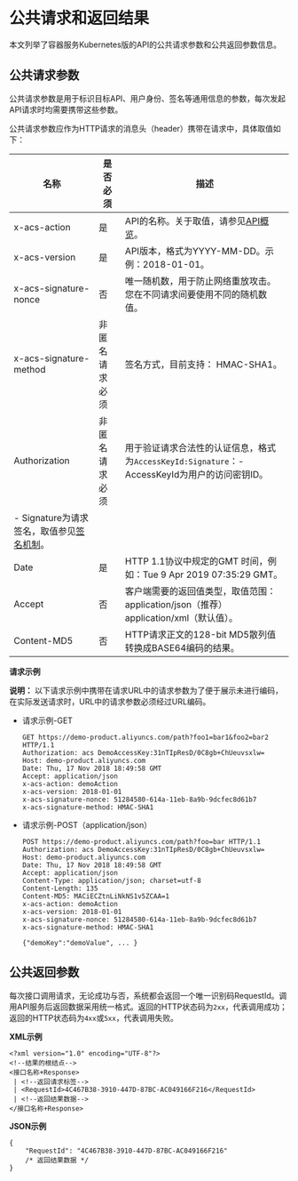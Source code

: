 # 公共请求和返回结果

本文列举了容器服务Kubernetes版的API的公共请求参数和公共返回参数信息。

## 公共请求参数

公共请求参数是用于标识目标API、用户身份、签名等通用信息的参数，每次发起API请求时均需要携带这些参数。

公共请求参数应作为HTTP请求的消息头（header）携带在请求中，具体取值如下：

|名称|是否必须|描述|
|--|----|--|
|x-acs-action|是|API的名称。关于取值，请参见[API概览](/cn.zh-CN/API参考/API概览.md)。|
|x-acs-version|是|API版本，格式为YYYY-MM-DD。示例：2018-01-01。|
|x-acs-signature-nonce|否|唯一随机数，用于防止网络重放攻击。您在不同请求间要使用不同的随机数值。|
|x-acs-signature-method|非匿名请求必须|签名方式，目前支持： HMAC-SHA1。|
|Authorization|非匿名请求必须|用于验证请求合法性的认证信息，格式为`AccessKeyId:Signature`：-   AccessKeyId为用户的访问密钥ID。
-   Signature为请求签名，取值参见[签名机制](/cn.zh-CN/API参考/签名机制.md)。 |
|Date|是|HTTP 1.1协议中规定的GMT 时间，例如：Tue 9 Apr 2019 07:35:29 GMT。|
|Accept|否|客户端需要的返回值类型，取值范围：application/json（推荐）application/xml（默认值）。|
|Content-MD5|否|HTTP请求正文的128-bit MD5散列值转换成BASE64编码的结果。|

**请求示例**

**说明：** 以下请求示例中携带在请求URL中的请求参数为了便于展示未进行编码，在实际发送请求时，URL中的请求参数必须经过URL编码。

-   请求示例-GET

    ```
    GET https://demo-product.aliyuncs.com/path?foo1=bar1&foo2=bar2 HTTP/1.1
    Authorization: acs DemoAccessKey:31nTIpResD/0C8gb+ChUeuvsxlw=
    Host: demo-product.aliyuncs.com
    Date: Thu, 17 Nov 2018 18:49:58 GMT
    Accept: application/json
    x-acs-action: demoAction
    x-acs-version: 2018-01-01
    x-acs-signature-nonce: 51284580-614a-11eb-8a9b-9dcfec8d61b7
    x-acs-signature-method: HMAC-SHA1
    ```

-   请求示例-POST（application/json）

    ```
    POST https://demo-product.aliyuncs.com/path?foo=bar HTTP/1.1
    Authorization: acs DemoAccessKey:31nTIpResD/0C8gb+ChUeuvsxlw=
    Host: demo-product.aliyuncs.com
    Date: Thu, 17 Nov 2018 18:49:58 GMT
    Accept: application/json
    Content-Type: application/json; charset=utf-8
    Content-Length: 135
    Content-MD5: MACiECZtnLiNkNS1v5ZCAA=1
    x-acs-action: demoAction
    x-acs-version: 2018-01-01
    x-acs-signature-nonce: 51284580-614a-11eb-8a9b-9dcfec8d61b7
    x-acs-signature-method: HMAC-SHA1
    
    {"demoKey":"demoValue", ... }
    ```


## 公共返回参数

每次接口调用请求，无论成功与否，系统都会返回一个唯一识别码RequestId。调用API服务后返回数据采用统一格式。返回的HTTP状态码为`2xx`，代表调用成功；返回的HTTP状态码为`4xx`或`5xx`，代表调用失败。

**XML示例**

```
<?xml version="1.0" encoding="UTF-8"?>
<!--结果的根结点-->
<接口名称+Response>
 | <!--返回请求标签-->
 | <RequestId>4C467B38-3910-447D-87BC-AC049166F216</RequestId>
 | <!--返回结果数据-->
</接口名称+Response>
```

**JSON示例**

```
{
    "RequestId": "4C467B38-3910-447D-87BC-AC049166F216"
    /* 返回结果数据 */
}
```

